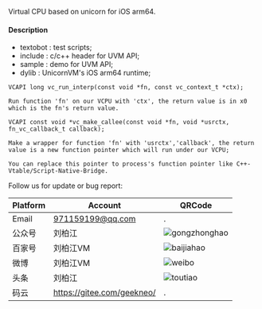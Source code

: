 Virtual CPU based on unicorn for iOS arm64.

#### Description

 * textobot : test scripts;
 * include : c/c++ header for UVM API;
 * sample : demo for UVM API;
 * dylib : UnicornVM's iOS arm64 runtime;

```
VCAPI long vc_run_interp(const void *fn, const vc_context_t *ctx);

Run function 'fn' on our VCPU with 'ctx', the return value is in x0 which is the fn's return value.
```

```
VCAPI const void *vc_make_callee(const void *fn, void *usrctx, fn_vc_callback_t callback);

Make a wrapper for function 'fn' with 'usrctx','callback', the return value is a new function pointer which will run under our VCPU;

You can replace this pointer to process's function pointer like C++-Vtable/Script-Native-Bridge.
```

Follow us for update or bug report:

|Platform|Account|QRCode|
|-|-|-|
|Email|971159199@qq.com|.|
|公众号|刘柏江|![gongzhonghao](https://gitee.com/geekneo/PantaDocumentRes/raw/master/wemedia/gongzhonghao.jpeg)|
|百家号|刘柏江VM|![baijiahao](https://gitee.com/geekneo/PantaDocumentRes/raw/master/wemedia/baijiahao.jpeg)|
|微博|刘柏江VM|![weibo](https://gitee.com/geekneo/PantaDocumentRes/raw/master/wemedia/weibo.jpeg)|
|头条|刘柏江|![toutiao](https://gitee.com/geekneo/PantaDocumentRes/raw/master/wemedia/toutiao.jpeg)|
|码云|https://gitee.com/geekneo/|.|
